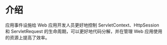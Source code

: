 # 介绍

应用事件设施给 Web 应用开发人员更好地控制 ServletContext、HttpSession 和 ServletRequest 的生命周期，可以更好地代码分解，并在管理 Web 应用使用的资源上提高了效率。